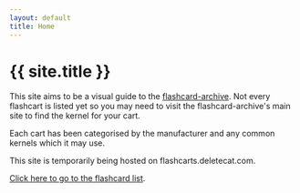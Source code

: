 ```yaml
---
layout: default
title: Home
---
```


# {{ site.title }}

This site aims to be a visual guide to the [flashcard-archive](https://flashcard-archive.ds-homebrew.com). Not every flashcart is listed yet so you may need to visit the flashcard-archive's main site to find the kernel for your cart.

Each cart has been categorised by the manufacturer and any common kernels which it may use.

This site is temporarily being hosted on flashcarts.deletecat.com. 

[Click here to go to the flashcard list](/card/).
